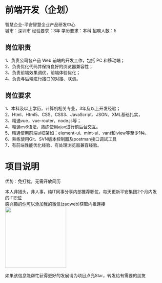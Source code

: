 # 前端开发（企划）
智慧企业-平安智慧企业产品研发中心  
城市：深圳市 经验要求：3年 学历要求：本科  招聘人数：5

## 岗位职责
1、负责公司各产品 Web 前端的开发工作，包括 PC 和移动端；   
2、负责优化代码并保持良好的浏览器兼容性；   
3、负责前端效果调优，前端体验优化；   
4、负责与后端进行接口的对接、联调。

## 岗位要求
1、本科及以上学历，计算机相关专业，3年及以上开发经验；   
2、Html、Html5、CSS、CSS3、JavaScript、JSON、XML基础扎实，   
3、精通vue，vue-router，node.js等；   
4，精通es6语法，熟练使用ajax进行前后台交互。   
5、精通使用前端ui框架如：element-ui、mint-ui、vant和iview等至少1种。   
6、熟练使用Git、SVN版本控制器及postman接口调试工具   
7、有前端性能优化经验、有处理浏览器兼容经验。

# 项目说明

优势：免打扰，无需开放简历

本人非猎头，非人事，纯IT同事分享内部推荐职位，每天更新平安集团2个月内发的IT职位  
感兴趣的你可以添加我的微信(zaqweb)获取内推连接  
<img src="https://github.com/zaqweb/PA-IT-JOBS/blob/master/WechatICode.jpeg"  height="200" width="200">

如果该信息能帮忙获得更好的发展请为项目点亮Star，转发给有需要的朋友




